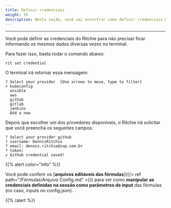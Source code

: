 ```yaml
---
title: Definir credenciais
weight: 55
description: Nesta seção, você vai encontrar como definir credenciais no Ritchie.
---
```


---

Você pode definir as credenciais do Ritchie para não precisar ficar informando os mesmos dados diversas vezes no terminal. 

Para fazer isso, basta rodar o comando abaixo:

```text
rit set credential
```

O terminal irá retornar essa mensagem:  

```text
? Select your provider  [Use arrows to move, type to filter]
> kubeconfig
  ansible
  aws
  github
  gitlab
  jenkins
  Add a new
```

Depois que escolher um dos provedores disponíveis, o Ritchie irá solicitar que você preencha os seguintes campos:

```text
? Select your provider github
? username: DennisRitchie
? email: dennis.ritchie@zup.com.br
? token: 
✔ Github credential saved!
```

{{% alert color="info" %}}

Você pode conferir os [**arquivos editáveis das fórmulas**]({{< ref path="/Fórmulas/Arquivo Config.md" >}}) para ver como **manipular as credenciais definidas na sessão como parâmetros de input** das fórmulas \(no caso, inputs no config.json\).

{{% /alert %}}

